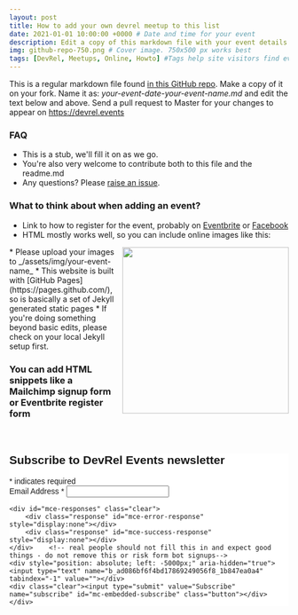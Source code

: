 ```yaml
---
layout: post
title: How to add your own devrel meetup to this list
date: 2021-01-01 10:00:00 +0000 # Date and time for your event
description: Edit a copy of this markdown file with your event details make a pull request to Master. Or see the Readme.md file for more details.</br> Click on to see how an event ad may look like # Post description
img: github-repo-750.png # Cover image. 750x500 px works best 
tags: [DevRel, Meetups, Online, Howto] #Tags help site visitors find events. Add an own tag i.e. DevrelFolks and a city, if you feel like it 
---
```


This is a regular markdown file found [in this GitHub repo](https://github.com/tooevangelist/tooevangelist.github.io/tree/master/_posts). Make a copy of it on your fork. Name it as: _your-event-date-your-event-name.md_ and edit the text below and above. Send a pull request to Master for your changes to appear on https://devrel.events

### FAQ
* This is a stub, we'll fill it on as we go.
* You're also very welcome to contribute both to this file and the readme.md
* Any questions? Please [raise an issue](https://github.com/tooevangelist/tooevangelist.github.io/issues).

### What to think about when adding an event?
* Link to how to register for the event, probably on [Eventbrite](https://www.eventbrite.com/o/developer-relations-events-26740448969) or [Facebook](https://www.facebook.com/pg/devrelevents/events/)
* HTML mostly works well, so you can include online images like this:
<img align="right" width="300" src="{{site.baseurl}}/assets/img/3ofus_400_white.png">
* Please upload your images to _/assets/img/your-event-name_
* This website is built with [GitHub Pages](https://pages.github.com/), so is basically a set of Jekyll generated static pages
* If you're doing something beyond basic edits, please check on your local Jekyll setup first.


### You can add HTML snippets like a Mailchimp signup form or Eventbrite register form 
</br>


<!-- Begin Mailchimp Signup Form -->
<link href="//cdn-images.mailchimp.com/embedcode/classic-10_7.css" rel="stylesheet" type="text/css">
<style type="text/css">
	#mc_embed_signup{background:#fff; clear:left; font:14px Helvetica,Arial,sans-serif; }
	/* Add your own Mailchimp form style overrides in your site stylesheet or in this style block.
	   We recommend moving this block and the preceding CSS link to the HEAD of your HTML file. */
</style>
<div id="mc_embed_signup">
<form action="https://events.us4.list-manage.com/subscribe/post?u=ad086bf6f4bd17869249056f8&amp;id=1b847ea0a4" method="post" id="mc-embedded-subscribe-form" name="mc-embedded-subscribe-form" class="validate" target="_blank" novalidate>
    <div id="mc_embed_signup_scroll">
	<h2>Subscribe to DevRel Events newsletter</h2>
<div class="indicates-required"><span class="asterisk">*</span> indicates required</div>
<div class="mc-field-group">
	<label for="mce-EMAIL">Email Address  <span class="asterisk">*</span>
</label>
	<input type="email" value="" name="EMAIL" class="required email" id="mce-EMAIL">
</div>

	<div id="mce-responses" class="clear">
		<div class="response" id="mce-error-response" style="display:none"></div>
		<div class="response" id="mce-success-response" style="display:none"></div>
	</div>    <!-- real people should not fill this in and expect good things - do not remove this or risk form bot signups-->
    <div style="position: absolute; left: -5000px;" aria-hidden="true"><input type="text" name="b_ad086bf6f4bd17869249056f8_1b847ea0a4" tabindex="-1" value=""></div>
    <div class="clear"><input type="submit" value="Subscribe" name="subscribe" id="mc-embedded-subscribe" class="button"></div>
    </div>
</form>
</div>

<!--End mc_embed_signup-->
